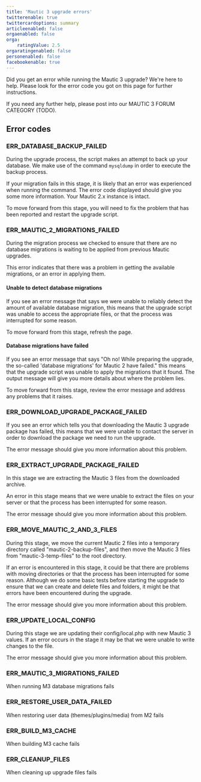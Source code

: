 ```yaml
---
title: 'Mautic 3 upgrade errors'
twitterenable: true
twittercardoptions: summary
articleenabled: false
orgaenabled: false
orga:
    ratingValue: 2.5
orgaratingenabled: false
personenabled: false
facebookenable: true
---
```


Did you get an error while running the Mautic 3 upgrade? We're here to help. Please look for the error code you got on this page for further instructions.

If you need any further help, please post into our MAUTIC 3 FORUM CATEGORY (TODO).

## Error codes

### ERR_DATABASE_BACKUP_FAILED
During the upgrade process, the script makes an attempt to back up your database. We make use of the command `mysqldump` in order to execute the backup process. 

If your migration fails in this stage, it is likely that an error was experienced when running the command. The error code displayed should give you some more information.  Your Mautic 2.x instance is intact.

To move forward from this stage, you will need to fix the problem that has been reported and restart the upgrade script. 

### ERR_MAUTIC_2_MIGRATIONS_FAILED
During the migration process we checked to ensure that there are no database migrations is waiting to be applied from previous Mautic upgrades.

This error indicates that there was a problem in getting the available migrations, or an error in applying them. 

#### Unable to detect database migrations

If you see an error message that says we were unable to reliably detect the amount of available database migration, this means that the upgrade script was unable to access the appropriate files, or that the process was interrupted for some reason.

To move forward from this stage, refresh the page.

#### Database migrations have failed

If you see an error message that says "Oh no! While preparing the upgrade, the so-called 'database migrations' for Mautic 2 have failed." this means that the upgrade script was unable to apply the migrations that it found.  The output message will give you more details about where the problem lies.

To move forward from this stage, review the error message and address any problems that it raises.

### ERR_DOWNLOAD_UPGRADE_PACKAGE_FAILED
If you see an error which tells you that downloading the Mautic 3 upgrade package has failed, this means that we were unable to contact the server in order to download the package we need to run the upgrade.

The error message should give you more information about this problem. 

### ERR_EXTRACT_UPGRADE_PACKAGE_FAILED
In this stage we are extracting the Mautic 3 files from the downloaded archive.

An error in this stage means that we were unable to extract the files on your server or that the process has been interrupted for some reason. 

The error message should give you more information about this problem.

### ERR_MOVE_MAUTIC_2_AND_3_FILES
During this stage, we move the current Mautic 2 files into a temporary directory called "mautic-2-backup-files", and then move the Mautic 3 files from "mautic-3-temp-files" to the root directory.

If an error is encountered in this stage, it could be that there are problems with moving directories or that the process has been interrupted for some reason.  Although we do some basic tests before starting the upgrade to ensure that we can create and delete files and folders, it might be that errors have been encountered during the upgrade.

The error message should give you more information about this problem.

### ERR_UPDATE_LOCAL_CONFIG
During this stage we are updating their config/local.php with new Mautic 3 values.  If an error occurs in the stage it may be that we were unable to write changes to the file. 

The error message should give you more information about this problem.

### ERR_MAUTIC_3_MIGRATIONS_FAILED
When running M3 database migrations fails

### ERR_RESTORE_USER_DATA_FAILED
When restoring user data (themes/plugins/media) from M2 fails

### ERR_BUILD_M3_CACHE
When building M3 cache fails

### ERR_CLEANUP_FILES
When cleaning up upgrade files fails
